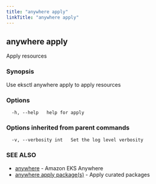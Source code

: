 ```yaml
---
title: "anywhere apply"
linkTitle: "anywhere apply"
---
```


## anywhere apply

Apply resources

### Synopsis

Use eksctl anywhere apply to apply resources

### Options

```
  -h, --help   help for apply
```

### Options inherited from parent commands

```
  -v, --verbosity int   Set the log level verbosity
```

### SEE ALSO

* [anywhere](../anywhere/)	 - Amazon EKS Anywhere
* [anywhere apply package(s)](../anywhere_apply_packages/)	 - Apply curated packages

